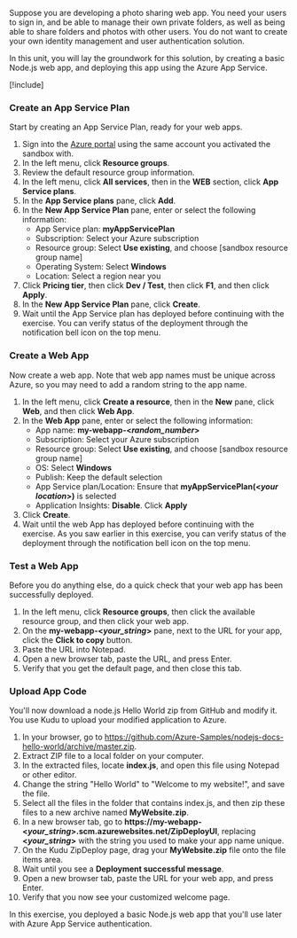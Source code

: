Suppose you are developing a photo sharing web app. You need your users to sign in, and be able to manage their own private folders, as well as being able to share folders and photos with other users. You do not want to create your own identity management and user authentication solution.

In this unit, you will lay the groundwork for this solution, by creating a basic Node.js web app, and deploying this app using the Azure App Service.

[!include[](../../../includes/azure-sandbox-activate.md)]

### Create an App Service Plan

Start by creating an App Service Plan, ready for your web apps.

1. Sign into the [Azure portal](https://portal.azure.com/learn.docs.microsoft.com?azure-portal=true) using the same account you activated the sandbox with.
1. In the left menu, click **Resource groups**.
1. Review the default resource group information.
1. In the left menu, click **All services**, then in the **WEB** section, click **App Service plans**.
1. In the **App Service plans** pane, click **Add**.
1. In the **New App Service Plan** pane, enter or select the following information:
    - App Service plan: **myAppServicePlan**
    - Subscription: Select your Azure subscription
    - Resource group: Select **Use existing**, and choose <rgn>[sandbox resource group name]</rgn>
    - Operating System: Select **Windows**
    - Location: Select a region near you
1. Click **Pricing tier**, then click **Dev / Test**, then click **F1**, and then click **Apply**.
1. In the **New App Service Plan** pane, click **Create**.
1. Wait until the App Service plan has deployed before continuing with the exercise. You can verify status of the deployment through the notification bell icon on the top menu.

### Create a Web App

Now create a web app. Note that web app names must be unique across Azure, so you may need to add a random string to the app name.

1. In the left menu, click **Create a resource**, then in the **New** pane, click **Web**, and then click **Web App**.
1. In the **Web App** pane, enter or select the following information:
    - App name: **my-webapp-\<_random_number_\>**
    - Subscription: Select your Azure subscription
    - Resource group: Select **Use existing**, and choose <rgn>[sandbox resource group name]</rgn>
    - OS: Select **Windows**
    - Publish: Keep the default selection
    - App Service plan/Location: Ensure that **myAppServicePlan(\<_your location_\>)** is selected
    - Application Insights: **Disable**. Click **Apply**
1. Click **Create**.
1. Wait until the web App has deployed before continuing with the exercise. As you saw earlier in this exercise, you can verify status of the deployment through the notification bell icon on the top menu.

### Test a Web App

Before you do anything else, do a quick check that your web app has been successfully deployed.

1. In the left menu, click **Resource groups**, then click the available resource group, and then click your web app.
1. On the **my-webapp-\<_your_string_\>** pane, next to the URL for your app, click the **Click to copy** button.
1. Paste the URL into Notepad.
1. Open a new browser tab, paste the URL, and press Enter.
1. Verify that you get the default page, and then close this tab.

### Upload App Code

You'll now download a node.js Hello World zip from GitHub and modify it. You use Kudu to upload your modified application to Azure.

1. In your browser, go to https://github.com/Azure-Samples/nodejs-docs-hello-world/archive/master.zip.
1. Extract ZIP file to a local folder on your computer.
1. In the extracted files, locate **index.js**, and open this file using Notepad or other editor.
1. Change the string "Hello World" to "Welcome to my website!", and save the file.
1. Select all the files in the folder that contains index.js, and then zip these files to a new archive named **MyWebsite.zip**.
1. In a new browser tab, go to **https://my-webapp-\<_your_string_\>.scm.azurewebsites.net/ZipDeployUI**, replacing **\<_your_string_\>** with the string you used to make your app name unique.
1. On the Kudu ZipDeploy page, drag your **MyWebsite.zip** file onto the file items area.
1. Wait until you see a **Deployment successful message**.
1. Open a new browser tab, paste the URL for your web app, and press Enter.
1. Verify that you now see your customized welcome page.

In this exercise, you deployed a basic Node.js web app that you'll use later with Azure App Service authentication.
